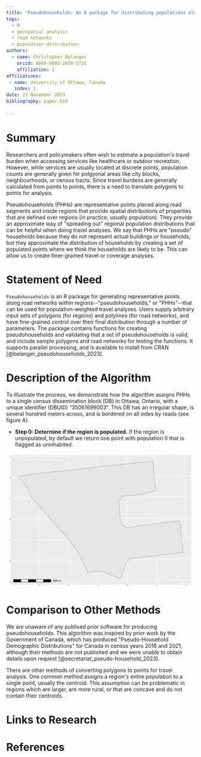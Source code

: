 ```yaml
---
title: 'Pseudohouseholds: An R package for distributing populations along road networks'
tags:
  - R
  - geospatial analysis
  - road networks
  - population distribution
authors:
  - name: Christopher Belanger
    orcid: 0000-0003-2070-5721
    affiliation: 1
affiliations:
 - name: University of Ottawa, Canada
   index: 1
date: 27 November 2023
bibliography: paper.bib

---
```


# Summary

Researchers and policymakers often wish to estimate a population's travel burden when accessing services like healthcare or outdoor recreation. However, while services are usually located at discrete points, population counts are generally given for polgyonal areas like city blocks, neighbourhoods, or census tracts. Since travel burdens are generally calculated from points to points, there is a need to translate polygons to points for analysis.

Pseudohouseholds (PHHs) are representative points placed along road segments and inside regions that provide spatial distributions of properties that are defined over regions (in practice, usually population). They provide an approximate way of "spreading out" regional population distributions that can be helpful when doing travel analyses. We say that PHHs are "pseudo" households because they do not represent actual buildings or households, but they approximate the distribution of households by creating a set of populated points where we think the households are likely to be. This can allow us to create finer-grained travel or coverage analyses.

# Statement of Need

`Pseudohouseholds` is an R package for generating representative points along road networks within regions--"pseudohouseholds," or "PHHs"--that can be used for population-weighted travel analyses. Users supply arbitrary input sets of polygons (for regions) and polylines (for road networks), and have fine-grained control over their final distribution through a number of parameters. The package contains functions for creating pseudohouseholds and validating that a set of pseudohouseholds is valid, and include sample polygons and road networks for testing the functions. It supports parallel processing, and is available to install from CRAN [@belanger_pseudohouseholds_2023].


# Description of the Algorithm

To illustrate the process, we demonstrate how the algorithm assigns PHHs to a single census dissemination block (DB) in Ottawa, Ontario, with a unique identifier (DBUID) “35061699003”. This DB has an irregular shape, is several hundred meters across, and is bordered on all sides by roads (see figure A).

* **Step 0: Determine if the region is populated.** If the region is unpopulated, by default we return one point with population 0 that is flagged as uninhabited.

![testing a caption \label{testing}](figures/README-plot_db_map-1.png)


# Comparison to Other Methods

We are unaware of any publised prior software for producing pseudohouseholds. This algorithm was inspired by prior work by the Government of Canada, which has produced "Pseudo-Household Demographic Distributions" for Canada in census years 2016 and 2021, although their methods are not published and we were unable to obtain details upon request [@secretariat_pseudo-household_2023]. 

There are other methods of converting polygons to points for travel analysis. One common method assigns a region's entire population to a single point, usually the centroid. This assumption can be problematic in regions which are larger, are more rural, or that are concave and do not contain their centroids.

# Links to Research


# References



